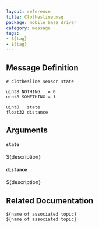 ```yaml
---
layout: reference
title: Clothesline.msg
package: mobile_base_driver
category: message
tags: 
- ${tag}
- ${tag}
---
```


## Message Definition
```
# clothesline sensor state

uint8 NOTHING   = 0
uint8 SOMETHING = 1

uint8   state
float32 distance
```

## Arguments
#### `state`
${description}

#### `distance`
${description}

## Related Documentation
``${name of associated topic}``  
``${name of associated topic}``  
